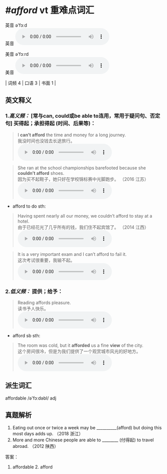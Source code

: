 # ***\#afford*** vt  重难点词汇
英音 ə'fɔːd  
英音
<audio src="./media/afford-B.aac" controls="controls"></audio>

美音 ə'fɔːrd  
美音
<audio src="./media/afford.aac" controls="controls"></audio>



| 词频 4 | 口语 3 | 书面 1 |  

英文释义
---
### 1.*高义频：* **[常与can, could或be able to连用，常用于疑问句、否定句] 买得起；承担得起 (时间、后果等)：**  

 > I **can’t afford** the time and money for a long journey.   
 > 我没时间也没钱去长途旅行。    
<audio src="./media/1-afford.aac" controls="controls"></audio>

 > She ran at the school championships barefooted because she **couldn’t afford** shoes.  
 > 因为买不起鞋子，她只好在学校锦标赛中光脚跑步。  （2016 江苏）  
<audio src="./media/afford50.aac" controls="controls"></audio>

- afford to do sth:

 > Having spent nearly all our money, we couldn’t afford to stay at a hotel.   
 > 由于已经花光了几乎所有的钱，我们住不起宾馆了。  （2014 江西）  
<audio src="./media/afford-Having spent nearly all our money.aac" controls="controls"></audio>

 > It is a very important exam and I can’t afford to fail it.  
 > 这次考试很重要，我输不起。    
<audio src="./media/3-afford.aac" controls="controls"></audio>

### 2.*低义频：* **提供；给予：**  

 > Reading affords pleasure.   
 > 读书予人快乐。    
<audio src="./media/afford-4.aac" controls="controls"></audio>

- afford sb sth: 

 > The room was cold, but it **afforded** us a fine **view** of the city.  
 > 这个房间很冷，但是为我们提供了一个观赏城市风光的好地方。    
<audio src="./media/4-afford.aac" controls="controls"></audio>


派生词汇
---
affordable  /ə'fɔːdəbl/ adj   

真题解析
---
1. Eating out once or twice a week may be __________(afford) but doing this most days adds up.  （2018 浙江）  
2. More and more Chinese people are able to ________ (付得起) to travel abroad.   （2012 陕西）  

答案：
1. affordable  2. afford  

